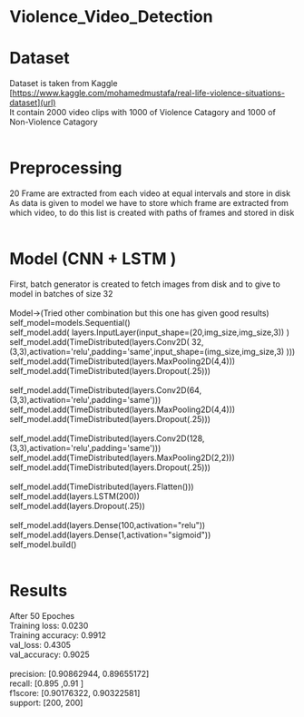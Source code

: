 # Violence_Video_Detection </br>
# Dataset </br>
Dataset is taken from Kaggle [https://www.kaggle.com/mohamedmustafa/real-life-violence-situations-dataset](url) </br>
It contain 2000 video clips with 1000 of Violence Catagory and 1000 of Non-Violence Catagory</br>
</br>
# Preprocessing
20 Frame are extracted from each video at equal intervals and store in disk</br>
As data is given to model we have to store which frame are extracted from which video, to do this list is created with paths of frames and stored in disk</br>
</br>
# Model (CNN + LSTM )
First, batch generator is created to fetch images from disk and to give to model in batches of size 32</br>
</br>
Model->(Tried other combination but this one has given good results)
</br>
self_model=models.Sequential()</br>
self_model.add( layers.InputLayer(input_shape=(20,img_size,img_size,3)) )</br>
self_model.add(TimeDistributed(layers.Conv2D( 32,(3,3),activation='relu',padding='same',input_shape=(img_size,img_size,3) )))</br>
self_model.add(TimeDistributed(layers.MaxPooling2D(4,4)))</br>
self_model.add(TimeDistributed(layers.Dropout(.25)))</br>
</br>
self_model.add(TimeDistributed(layers.Conv2D(64,(3,3),activation='relu',padding='same')))</br>
self_model.add(TimeDistributed(layers.MaxPooling2D(4,4)))</br>
self_model.add(TimeDistributed(layers.Dropout(.25)))</br>
</br>
self_model.add(TimeDistributed(layers.Conv2D(128,(3,3),activation='relu',padding='same')))</br>
self_model.add(TimeDistributed(layers.MaxPooling2D(2,2)))</br>
self_model.add(TimeDistributed(layers.Dropout(.25)))</br>
</br>
self_model.add(TimeDistributed(layers.Flatten()))</br>
self_model.add(layers.LSTM(200))</br>
self_model.add(layers.Dropout(.25))</br>
</br>
self_model.add(layers.Dense(100,activation="relu"))</br>
self_model.add(layers.Dense(1,activation="sigmoid"))</br>
self_model.build()</br>
</br>

# Results
After 50 Epoches</br>
Training loss: 0.0230</br> 
Training accuracy: 0.9912 </br>
val_loss: 0.4305 </br>
val_accuracy: 0.9025</br>
</br>
precision: [0.90862944, 0.89655172]</br>
recall: [0.895 ,0.91 ]</br>
f1score: [0.90176322, 0.90322581]</br>
support: [200, 200]</br>
